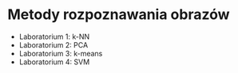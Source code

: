 Metody rozpoznawania obrazów
============================

* Laboratorium 1: k-NN
* Laboratorium 2: PCA
* Laboratorium 3: k-means
* Laboratorium 4: SVM
